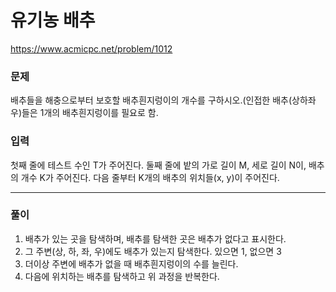 ﻿# 유기농 배추

https://www.acmicpc.net/problem/1012


### 문제

배추들을 해충으로부터 보호할 배추흰지렁이의 개수를 구하시오.(인접한 배추(상하좌우)들은 1개의 배추흰지렁이를 필요로 함.


### 입력 

첫째 줄에 테스트 수인 T가 주어진다. 
둘째 줄에 밭의 가로 길이 M, 세로 길이 N이, 배추의 개수 K가  주어진다.
다음 줄부터 K개의 배추의 위치들(x, y)이 주어진다.


-------------
### 풀이 

1. 배추가 있는 곳을 탐색하며, 배추를 탐색한 곳은 배추가 없다고 표시한다.
2. 그 주변(상, 하, 좌, 우)에도 배추가 있는지 탐색한다. 있으면 1, 없으면 3
3. 더이상 주변에 배추가 없을 때 배추흰지렁이의 수를 늘린다.
4. 다음에 위치하는 배추를 탐색하고 위 과정을 반복한다.